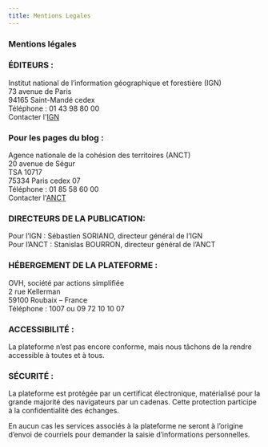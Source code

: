 ```yaml
---
title: Mentions Legales
---
```


### Mentions légales

### ÉDITEURS :

Institut national de l’information géographique et forestière (IGN) \
73 avenue de Paris \
94165 Saint-Mandé cedex \
Téléphone : 01 43 98 80 00 \
Contacter l'[IGN ](https://www.ign.fr/institut/nous-ecrire)
  

### Pour les pages du blog :

Agence nationale de la cohésion des territoires (ANCT) \
20 avenue de Ségur \
TSA 10717 \
75334 Paris cedex 07 \
Téléphone : 01 85 58 60 00 \
Contacter l'[ANCT](https://agence-cohesion-territoires.gouv.fr/contactez-nous-19)

### DIRECTEURS DE LA PUBLICATION:

Pour l’IGN : Sébastien SORIANO, directeur général de l’IGN \
Pour l’ANCT : Stanislas BOURRON, directeur général de l’ANCT

### HÉBERGEMENT DE LA PLATEFORME :

OVH, société par actions simplifiée \
2 rue Kellerman \
59100 Roubaix – France \
Téléphone : 1007 ou 09 72 10 10 07

### ACCESSIBILITÉ :

La plateforme n’est pas encore conforme, mais nous tâchons de la rendre accessible à toutes et à tous.

### SÉCURITÉ :

La plateforme est protégée par un certificat électronique, matérialisé pour la grande majorité des navigateurs par un cadenas. Cette protection participe à la confidentialité des échanges.

En aucun cas les services associés à la plateforme ne seront à l’origine d’envoi de courriels pour demander la saisie d’informations personnelles.


